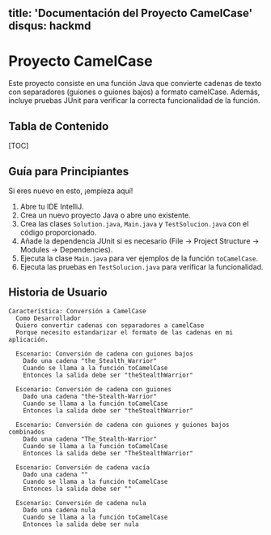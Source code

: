 title: 'Documentación del Proyecto CamelCase'
disqus: hackmd
---

Proyecto CamelCase
===

Este proyecto consiste en una función Java que convierte cadenas de texto con separadores (guiones o guiones bajos) a formato camelCase. Además, incluye pruebas JUnit para verificar la correcta funcionalidad de la función.

## Tabla de Contenido

[TOC]

## Guía para Principiantes

Si eres nuevo en esto, ¡empieza aquí!

1.  Abre tu IDE IntelliJ.
2.  Crea un nuevo proyecto Java o abre uno existente.
3.  Crea las clases `Solution.java`, `Main.java` y `TestSolucion.java` con el código proporcionado.
4.  Añade la dependencia JUnit si es necesario (File -> Project Structure -> Modules -> Dependencies).
5.  Ejecuta la clase `Main.java` para ver ejemplos de la función `toCamelCase`.
6.  Ejecuta las pruebas en `TestSolucion.java` para verificar la funcionalidad.

Historia de Usuario
---

```gherkin=
Característica: Conversión a CamelCase
  Como Desarrollador
  Quiero convertir cadenas con separadores a camelCase
  Porque necesito estandarizar el formato de las cadenas en mi aplicación.

  Escenario: Conversión de cadena con guiones bajos
    Dado una cadena "the_Stealth_Warrior"
    Cuando se llama a la función toCamelCase
    Entonces la salida debe ser "theStealthWarrior"

  Escenario: Conversión de cadena con guiones
    Dado una cadena "the-Stealth-Warrior"
    Cuando se llama a la función toCamelCase
    Entonces la salida debe ser "theStealthWarrior"

  Escenario: Conversión de cadena con guiones y guiones bajos combinados
    Dado una cadena "The_Stealth-Warrior"
    Cuando se llama a la función toCamelCase
    Entonces la salida debe ser "TheStealthWarrior"

  Escenario: Conversión de cadena vacía
    Dado una cadena ""
    Cuando se llama a la función toCamelCase
    Entonces la salida debe ser ""

  Escenario: Conversión de cadena nula
    Dado una cadena nula
    Cuando se llama a la función toCamelCase
    Entonces la salida debe ser nula